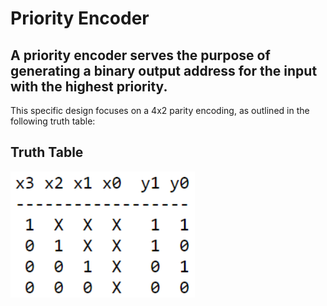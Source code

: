 # Priority Encoder
## A priority encoder serves the purpose of generating a binary output address for the input with the highest priority.

This specific design focuses on a 4x2 parity encoding, as outlined in the following truth table:
## Truth Table
![Priority Encoder Truth Table](https://github.com/alhusseingamal/RTL-Projects/blob/main/Priority%20Encoder/priority%20encoder%20truth%20table.png)

